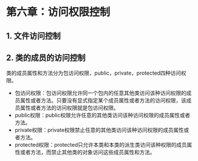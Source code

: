 # 第六章：访问权限控制

## 1. 文件访问控制


## 2. 类的成员的访问控制
类的成员属性和方法分为包访问权限，public，private，protected四种访问权限。
+ 包访问权限：包访问权限允许同一个包内的任意其他类访问该种访问权限的成员属性或者方法。只要没有显式指定某个成员属性或者方法的访问权限，该成员属性或者方法的访问权限就是包访问权限。
+ public权限：public权限允许任意的其他类访问该种访问权限的成员属性或者方法。
+ private权限：private权限禁止任意的其他类访问该种访问权限的成员属性或者方法。
+ protected权限：protected只允许本类和本类的派生类访问该种权限的成员属性或者方法，而禁止其他类的对象访问这些成员属性和方法。




